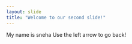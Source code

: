 ```yaml
---
layout: slide
title: "Welcome to our second slide!"
---
```

My name is sneha
Use the left arrow to go back!
